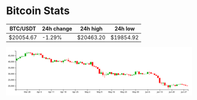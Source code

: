 # Bitcoin Stats

BTC/USDT|24h change|24h high|24h low|
|---|---|---|---|
|$20054.67|-1.29%|$20463.20|$19854.92|

<img src="./chart.svg">
